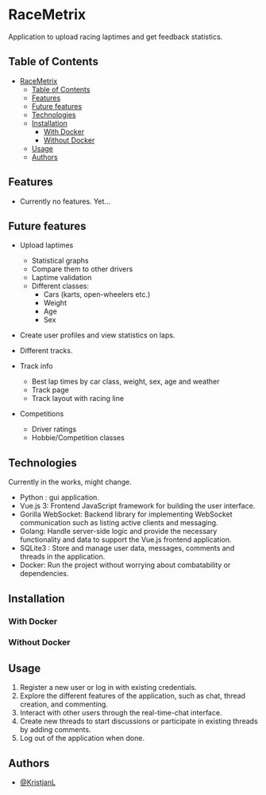 # RaceMetrix
Application to upload racing laptimes and get feedback statistics.

## Table of Contents

- [RaceMetrix](#racemetrix)
  - [Table of Contents](#table-of-contents)
  - [Features](#features)
  - [Future features](#future-features)
  - [Technologies](#technologies)
  - [Installation](#installation)
    - [With Docker](#with-docker)
    - [Without Docker](#without-docker)
  - [Usage](#usage)
  - [Authors](#authors)


## Features
- Currently no features. Yet...

## Future features
- Upload laptimes
    - Statistical graphs
    - Compare them to other drivers
    - Laptime validation
    - Different classes:
        - Cars (karts, open-wheelers etc.)
        - Weight
        - Age
        - Sex

- Create user profiles and view statistics on laps.

- Different tracks.

- Track info
    - Best lap times by car class, weight, sex, age and weather
    - Track page
    - Track layout with racing line

- Competitions
    - Driver ratings
    - Hobbie/Competition classes


## Technologies
Currently in the works, might change.
- Python : gui application.
- Vue.js 3: Frontend JavaScript framework for building the user interface.
- Gorilla WebSocket: Backend library for implementing WebSocket communication such as listing active clients and messaging.
- Golang: Handle server-side logic and provide the necessary functionality and data to support the Vue.js frontend application.
- SQLite3 : Store and manage user data, messages, comments and threads in the application.
- Docker: Run the project without worrying about combatability or dependencies.

## Installation

### With Docker


### Without Docker



## Usage

1. Register a new user or log in with existing credentials.
2. Explore the different features of the application, such as chat, thread creation, and commenting.
3. Interact with other users through the real-time-chat interface.
4. Create new threads to start discussions or participate in existing threads by adding comments.
5. Log out of the application when done.

## Authors

- [@KristjanL](https://github.com/KristjanL1)

